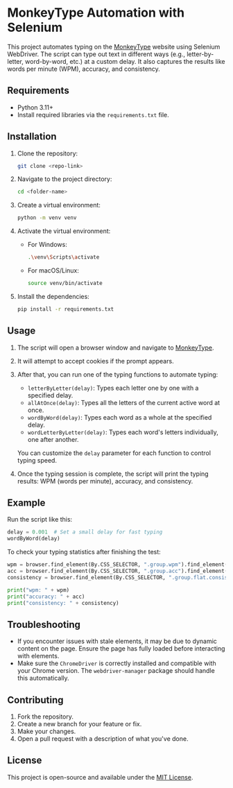 # MonkeyType Automation with Selenium

This project automates typing on the [MonkeyType](https://monkeytype.com/) website using Selenium WebDriver. The script can type out text in different ways (e.g., letter-by-letter, word-by-word, etc.) at a custom delay. It also captures the results like words per minute (WPM), accuracy, and consistency.

## Requirements

- Python 3.11+
- Install required libraries via the `requirements.txt` file.

## Installation

1. Clone the repository:
   ```bash
   git clone <repo-link>
   ```

2. Navigate to the project directory:
   ```bash
   cd <folder-name>
   ```

3. Create a virtual environment:
   ```bash
   python -m venv venv
   ```

4. Activate the virtual environment:
   - For Windows:
     ```bash
     .\venv\Scripts\activate
     ```
   - For macOS/Linux:
     ```bash
     source venv/bin/activate
     ```

5. Install the dependencies:
   ```bash
   pip install -r requirements.txt
   ```

## Usage

1. The script will open a browser window and navigate to [MonkeyType](https://monkeytype.com/).
2. It will attempt to accept cookies if the prompt appears.
3. After that, you can run one of the typing functions to automate typing:
   - `letterByLetter(delay)`: Types each letter one by one with a specified delay.
   - `allAtOnce(delay)`: Types all the letters of the current active word at once.
   - `wordByWord(delay)`: Types each word as a whole at the specified delay.
   - `wordLetterByLetter(delay)`: Types each word's letters individually, one after another.

   You can customize the `delay` parameter for each function to control typing speed.

4. Once the typing session is complete, the script will print the typing results: WPM (words per minute), accuracy, and consistency.

## Example

Run the script like this:

```python
delay = 0.001  # Set a small delay for fast typing
wordByWord(delay)
```

To check your typing statistics after finishing the test:

```python
wpm = browser.find_element(By.CSS_SELECTOR, ".group.wpm").find_element(By.CLASS_NAME, "bottom").text
acc = browser.find_element(By.CSS_SELECTOR, ".group.acc").find_element(By.CLASS_NAME, "bottom").text
consistency = browser.find_element(By.CSS_SELECTOR, ".group.flat.consistency").find_element(By.CLASS_NAME, "bottom").text

print("wpm: " + wpm)
print("accuracy: " + acc)
print("consistency: " + consistency)
```

## Troubleshooting

- If you encounter issues with stale elements, it may be due to dynamic content on the page. Ensure the page has fully loaded before interacting with elements.
- Make sure the `ChromeDriver` is correctly installed and compatible with your Chrome version. The `webdriver-manager` package should handle this automatically.

## Contributing

1. Fork the repository.
2. Create a new branch for your feature or fix.
3. Make your changes.
4. Open a pull request with a description of what you've done.

## License

This project is open-source and available under the [MIT License](LICENSE).
